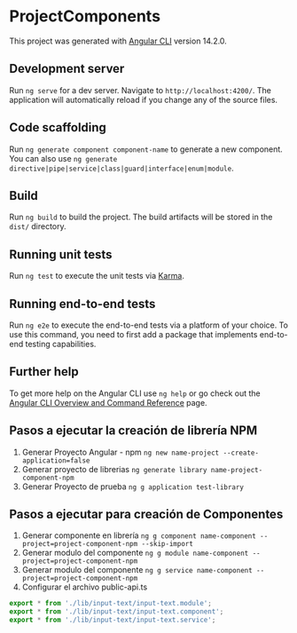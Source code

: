# ProjectComponents

This project was generated with [Angular CLI](https://github.com/angular/angular-cli) version 14.2.0.

## Development server

Run `ng serve` for a dev server. Navigate to `http://localhost:4200/`. The application will automatically reload if you change any of the source files.

## Code scaffolding

Run `ng generate component component-name` to generate a new component. You can also use `ng generate directive|pipe|service|class|guard|interface|enum|module`.

## Build

Run `ng build` to build the project. The build artifacts will be stored in the `dist/` directory.

## Running unit tests

Run `ng test` to execute the unit tests via [Karma](https://karma-runner.github.io).

## Running end-to-end tests

Run `ng e2e` to execute the end-to-end tests via a platform of your choice. To use this command, you need to first add a package that implements end-to-end testing capabilities.

## Further help

To get more help on the Angular CLI use `ng help` or go check out the [Angular CLI Overview and Command Reference](https://angular.io/cli) page.

## Pasos a ejecutar la creación de librería NPM
1. Generar Proyecto Angular - npm 
`ng new name-project --create-application=false`
2. Generar proyecto de librerias
`ng generate library name-project-component-npm`
3. Generar Proyecto de prueba
`ng g application test-library`

## Pasos a ejecutar para creación de Componentes
1. Generar componente en librería
`ng g component name-component --project=project-component-npm --skip-import`
2. Generar modulo del componente
`ng g module name-component --project=project-component-npm`
3. Generar modulo del componente
`ng g service name-component --project=project-component-npm`
3. Configurar el archivo public-api.ts
```typescript
export * from './lib/input-text/input-text.module';
export * from './lib/input-text/input-text.component';
export * from './lib/input-text/input-text.service';
```